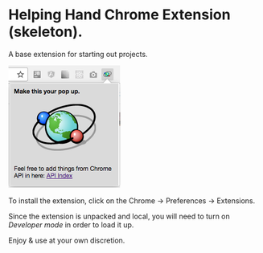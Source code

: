 # Helping Hand Chrome Extension (skeleton).

A base extension for starting out projects.

![alt text](docs/resources/demo_scrshot.png "Sample screen shot")

To install the extension, click on the Chrome -> Preferences -> Extensions.

Since the extension is unpacked and local, you will need to turn on *Developer mode* in order to load it up.

Enjoy & use at your own discretion.
